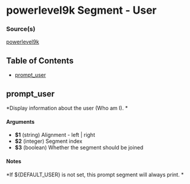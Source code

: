 # powerlevel9k Segment - User


### Source(s)

[powerlevel9k](https://github.com/bhilburn/powerlevel9k)

## Table of Contents

- [prompt_user](#prompt_user)

## prompt_user
*Display information about the user (Who am I). *

#### Arguments

- **$1** (string) Alignment - left | right
- **$2** (integer) Segment index
- **$3** (boolean) Whether the segment should be joined


#### Notes

*If ${DEFAULT_USER} is not set, this prompt segment will always print. *

